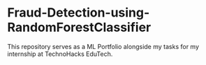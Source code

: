 # Fraud-Detection-using-RandomForestClassifier
This repository serves as a ML Portfolio alongside my tasks for my internship at TechnoHacks EduTech.
